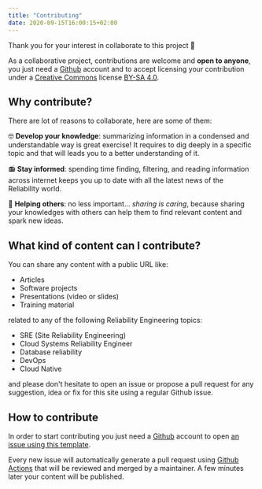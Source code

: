 ```yaml
---
title: "Contributing"
date: 2020-09-15T16:00:15+02:00
---
```

Thank you for your interest in collaborate to this project 🎉

As a collaborative project, contributions are welcome and **open to anyone**,
you just need a [Github](https://github.com/) account and to accept licensing
your contribution under a [Creative Commons](https://creativecommons.org/)
license [BY-SA 4.0](https://creativecommons.org/licenses/by-sa/4.0/).


## Why contribute?

There are lot of reasons to collaborate, here are some of
them:

🤓 **Develop your knowledge**: summarizing information in a condensed and
understandable way is great exercise! It requires to dig deeply in a specific
topic and that will leads you to a better understanding of it.

📻 **Stay informed**: spending time finding, filtering, and reading information
across internet keeps you up to date with all the latest news of the
Reliability world.

🤗 **Helping others**: no less important... *sharing is caring*, because
sharing your knowledges with others can help them to find relevant content and
spark new ideas.


## What kind of content can I contribute?

You can share any content with a public URL like:

* Articles
* Software projects
* Presentations (video or slides)
* Training material

related to any of the following Reliability Engineering topics:

* SRE (Site Reliability Engineering)
* Cloud Systems Reliability Engineer
* Database reliability
* DevOps
* Cloud Native

and please don't hesitate to open an issue or propose a pull request for any
suggestion, idea or fix for this site using a regular Github issue.

## How to contribute

In order to start contributing you just need a [Github](https://github.com/)
account to open [an issue using this template](https://github.com/sre-paris/reliability.re/issues/new?labels=content&template=new-content.md&title=Content%27s+title).

Every new issue will automatically generate a pull request using [Github
Actions](https://github.com/sre-paris/reliability.re/actions) that will be reviewed and merged
by a maintainer. A few minutes later your content will be published.
